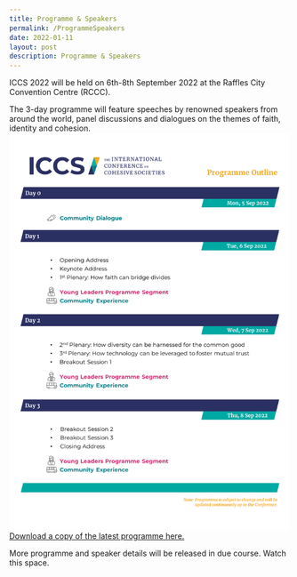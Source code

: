```yaml
---
title: Programme & Speakers
permalink: /ProgrammeSpeakers
date: 2022-01-11
layout: post
description: Programme & Speakers
---
```

ICCS 2022 will be held on 6th-8th September 2022 at the Raffles City Convention Centre (RCCC).  

The 3-day programme will feature speeches by renowned speakers from around the world, panel discussions and dialogues on the themes of faith, identity and cohesion.
![](/images/ICCS%20Programme%20Outline.png)
[Download a copy of the latest programme here.](/files/ICCS%202022%20Programme%20Outline_as%20at%2017%20Jun%202022.pdf)

More programme and speaker details will be released in due course. Watch this space.